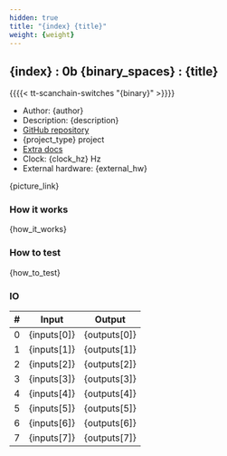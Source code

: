 ```yaml
---
hidden: true
title: "{index} {title}"
weight: {weight}
---
```


## {index} : 0b {binary_spaces} : {title}

{{{{< tt-scanchain-switches "{binary}" >}}}}

* Author: {author}
* Description: {description}
* [GitHub repository]({git_url})
* {project_type} project
* [Extra docs]({doc_link})
* Clock: {clock_hz} Hz
* External hardware: {external_hw}

{picture_link}

### How it works

{how_it_works}

### How to test

{how_to_test}

### IO

| # | Input        | Output       |
|---|--------------|--------------|
| 0 | {inputs[0]}  | {outputs[0]} |
| 1 | {inputs[1]}  | {outputs[1]} |
| 2 | {inputs[2]}  | {outputs[2]} |
| 3 | {inputs[3]}  | {outputs[3]} |
| 4 | {inputs[4]}  | {outputs[4]} |
| 5 | {inputs[5]}  | {outputs[5]} |
| 6 | {inputs[6]}  | {outputs[6]} |
| 7 | {inputs[7]}  | {outputs[7]} |

